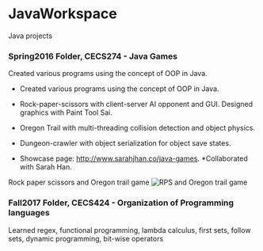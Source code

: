 # JavaWorkspace
Java projects

### Spring2016 Folder, CECS274 - Java Games
Created various programs using the concept of OOP in Java.

- Created various programs using the concept of OOP in Java.

- Rock-paper-scissors with client-server AI opponent and GUI. Designed graphics with Paint Tool Sai.

- Oregon Trail with multi-threading collision detection and object physics.

- Dungeon-crawler with object serialization for object save states.

- Showcase page: http://www.sarahjhan.co/java-games. *Collaborated with Sarah Han.

Rock paper scissors and Oregon trail game
![RPS and Oregon trail game](https://pro2-bar-s3-cdn-cf6.myportfolio.com/17caec31c47fbc3e14f448378b983ac0/af46e07448f219c99da5b052_rw_1200.png?h=ac1213762779802d2b2c0c1a41d3a634)

### Fall2017 Folder, CECS424 - Organization of Programming languages
Learned regex, functional programming, lambda calculus, first sets, follow sets, dynamic programming, bit-wise operators
